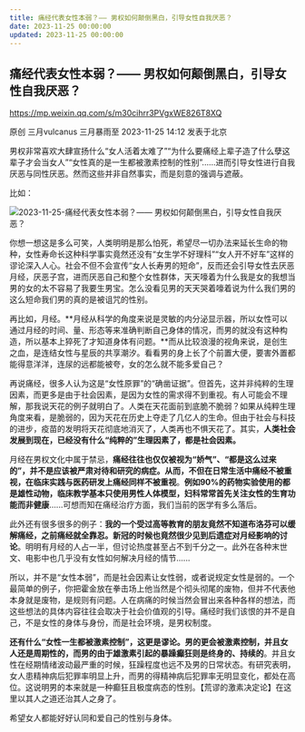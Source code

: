 ```yaml
---
title: 痛经代表女性本弱？—— 男权如何颠倒黑白，引导女性自我厌恶？
date: 2023-11-25 00:00:00
updated: 2023-11-25 00:00:00
---
```



## 痛经代表女性本弱？—— 男权如何颠倒黑白，引导女性自我厌恶？



https://mp.weixin.qq.com/s/m30cihrr3PVgxWE826T8XQ




原创 三月vulcanus 三月暴雨至 2023-11-25 14:12 发表于北京

男权非常喜欢大肆宣扬什么“女人活着太难了”“为什么要痛经上辈子造了什么孽这辈子才会当女人”“女性真的是一生都被激素控制的性别”......进而引导女性进行自我厌恶与同性厌恶。然而这些并非自然事实，而是刻意的强调与遮蔽。

比如：

![2023-11-25-痛经代表女性本弱？—— 男权如何颠倒黑白，引导女性自我厌恶？](assets/2023-11-25-痛经代表女性本弱？——%20男权如何颠倒黑白，引导女性自我厌恶？.jpeg)

你想一想这是多么可笑，人类明明是那么怕死，希望尽一切办法来延长生命的物种，女性寿命长这种科学事实竟然还没有“女生学不好理科”“女人开不好车”这样的谬论深入人心。社会不但不会宣传“女人长寿男的短命”，反而还会引导女性去厌恶月经，厌恶子宫，进而厌恶自己和整个女性群体，天天嚎着为什么我是女的我想当男的女的太不容易了我要生男宝。怎么没看见男的天天哭着嚎着说为什么我们男的这么短命我们男的真的是被诅咒的性别。

再比如，月经。**月经从科学的角度来说是灵敏的内分泌显示器，所以女性可以通过月经的时间、量、形态等来准确判断自己身体的情况，而男的就没有这种构造，所以基本上猝死了才知道身体有问题。**而从比较浪漫的视角来说，是创生之血，是连结女性与星辰的共享潮汐。看看男的身上长了个前置大便，要害外置都能得意洋洋，连尿的远都能被夸，女的怎么就不能多爱自己？

再说痛经，很多人认为这是“女性原罪”的“确凿证据”。但首先，这并非纯粹的生理因素，而更多是由于社会因素，是因为女性的需求得不到重视。有人可能会不理解，那我说天花的例子就明白了。人类在天花面前到底脆不脆弱？如果从纯粹生理角度来看，是脆弱的，因为天花在历史上夺走了几亿人的生命。但由于社会与科技的进步，疫苗的发明将天花彻底地消灭了，人类再也不惧天花了。其实，**人类社会发展到现在，已经没有什么“纯粹的”生理因素了，都是社会因素。**

月经在男权文化中属于禁忌，**痛经往往也仅仅被视为“娇气”、“都是这么过来的”，并不是应该被严肃对待和研究的病症。从而，不但在日常生活中痛经不被重视，在临床实践与医药研发上痛经同样不被重视**。**例如90%的药物实验使用的都是雄性动物，临床教学基本只使用男性人体模型，妇科常常首先关注女性的生育功能而非健康**......可想而知在痛经治疗方面，我们当前的医学有多么落后。

此外还有很多很多的例子：**我的一个受过高等教育的朋友竟然不知道布洛芬可以缓解痛经，之前痛经就全靠忍。新冠的时候也竟然很少见到后遗症对月经影响的讨论**。明明有月经的人占一半，但讨论热度甚至占不到千分之一。此外在各种末世文、电影中也几乎没有女性如何解决月经的情节......

所以，并不是“女性本弱”，而是社会因素让女性弱，或者说规定女性是弱的。一个最简单的例子，你把霍金放在拳击场上他当然是个彻头彻尾的废物，但并不代表他本身就是废物，是规则有问题。人在病痛的时候当然会冒出来各种各样的想法，而这些想法的具体内容往往会取决于社会价值观的引导。痛经时我们该恨的并不是自己，不是女性的身体与身份，而是社会环境，是男权制度。

**还有什么“女性一生都被激素控制”，这更是谬论。男的更会被激素控制，并且女人还是周期性的，而男的由于雄激素引起的暴躁癫狂则是终身的、持续的**。并且女性在经期情绪波动最严重的时候，狂躁程度也远不及男的日常状态。有研究表明，女人患精神病后犯罪率明显上升，而男的得精神病后犯罪率无明显变化，都处在高位。这说明男的本来就是一种癫狂且极度病态的性别。【荒谬的激素决定论】在这里以其人之道还治其人之身了。

希望女人都能好好认同和爱自己的性别与身体。
